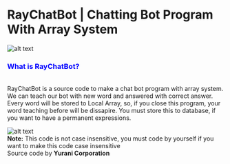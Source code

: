 # RayChatBot | Chatting Bot Program With Array System
![alt text](http://image.prntscr.com/image/9f7c4a7289a047b2817ef72dd84cbb45.png "Tumbnails Code")

<h3><b><font color="blue">What is RayChatBot?</font></h3></b>
<br>
RayChatBot is a source code to make a chat bot program with array system. We can teach our bot with new word and answered with correct answer.
Every word will be stored to Local Array, so, if you close this program, your word teaching before will be dissapire. You must store this to database, if you want to have a permanent expressions.

![alt text](http://image.prntscr.com/image/6a623c9e148d4512abb3933aa7ee3a40.jpg "Image Program")
<br>
<b>Note:</b> This code is not case insensitive, you must code by yourself if you want to make this code case insensitive
<br>
Source code by <b>Yurani Corporation</b>
